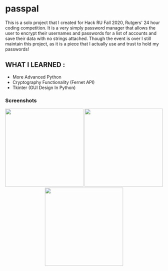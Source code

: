 # passpal
This is a solo project that I created for Hack RU Fall 2020, Rutgers' 24 hour coding competition.
It is a very simply password manager that allows the user to encrypt their usernames and passwords for a list of accounts and save their data with no strings attached.
Though the event is over I still maintain this project, as it is a piece that I actually use and trust to hold my passwords!

## WHAT I LEARNED :
- More Advanced Python
- Cryptography Functionality (Fernet API)
- Tkinter (GUI Design In Python)

### Screenshots
<p align="center">
      <img src="https://i.imgur.com/k9HefoZ.png" width="250">
      <img src="https://i.imgur.com/FtTQTrw.png" width="250">
      <img src="https://i.imgur.com/bvQRMCi.png" width="250">
</p>

